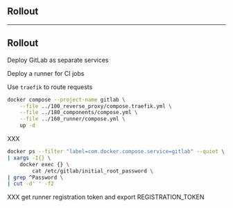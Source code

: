 <!-- .slide: id="gitlab_rollout" class="vertical-center" -->

<i class="fa-duotone fa-rocket-launch fa-8x fa-duotone-colors" style="float: right; color: grey;"></i>

## Rollout

---

## Rollout

Deploy GitLab as separate services

Deploy a runner for CI jobs

Use `traefik` to route requests

```bash
docker compose --project-name gitlab \
    --file ../100_reverse_proxy/compose.traefik.yml \
    --file ../180_components/compose.yml \
    --file ../160_runner/compose.yml \
    up -d
```

XXX

```bash
docker ps --filter "label=com.docker.compose.service=gitlab" --quiet \
| xargs -I{} \
    docker exec {} \
        cat /etc/gitlab/initial_root_password \
| grep ^Password \
| cut -d' ' -f2
```

XXX get runner registration token and export REGISTRATION_TOKEN

